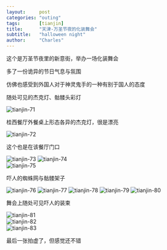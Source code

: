 ```yaml
---
layout:     post
categories: "outing"
tags:       [tianjin]
title:      "天津-万圣节夜的化装舞会"
subtitle:   "halloween night"
author:     "Charles"
---
```


这个是万圣节夜里的新意街，举办一场化装舞会

多了一份诡异的节日气息与氛围

仿佛也感受到外国人对于神灵鬼手的一种有别于国人的态度

随处可见的杰克灯、骷髅头彩灯

![tianjin-71]({{site.imageurl}}/tianjin-71.jpg)       

桂西餐厅外餐桌上形态各异的杰克灯，很是漂亮

![tianjin-72]({{site.imageurl}}/tianjin-72.jpg)      
 
这个也是在该餐厅门口
 
![tianjin-73]({{site.imageurl}}/tianjin-73.jpg)
![tianjin-74]({{site.imageurl}}/tianjin-74.jpg)       
![tianjin-75]({{site.imageurl}}/tianjin-75.jpg)
       
吓人的蜘蛛网与骷髅架子
       
![tianjin-76]({{site.imageurl}}/tianjin-76.jpg)
![tianjin-77]({{site.imageurl}}/tianjin-77.jpg)
![tianjin-78]({{site.imageurl}}/tianjin-78.jpg)
![tianjin-79]({{site.imageurl}}/tianjin-79.jpg)
![tianjin-80]({{site.imageurl}}/tianjin-80.jpg)
       
舞会上随处可见吓人的装束
       
![tianjin-81]({{site.imageurl}}/tianjin-81.jpg)       
![tianjin-82]({{site.imageurl}}/tianjin-82.jpg)       
![tianjin-83]({{site.imageurl}}/tianjin-83.jpg)
       
最后一张拍虚了，但感觉还不错